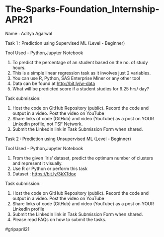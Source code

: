 # The-Sparks-Foundation_Internship-APR21

Name : Aditya Agarwal
 
Task 1 : Prediction using Supervised ML (Level - Beginner)

Tool Used - Python,Jupyter Notebook

1. To predict the percentage of an student based on the no. of study hours. 
2. This is a simple linear regression task as it involves just 2 variables.
3. You can use R, Python, SAS Enterprise Miner or any other tool 
4. Data can be found at http://bit.ly/w-data
5. What will be predicted score if a student studies for 9.25 hrs/ day? 

Task submission: 
1. Host the code on GitHub Repository (public). Record the code and 
output in a video. Post the video on YouTube
2. Share links of code (GitHub) and video (YouTube) as a post on 
YOUR LinkedIn profile, not TSF Network.
3. Submit the LinkedIn link in Task Submission Form when shared.


Task 2 : Prediction using Unsupervised ML (Level - Beginner)

Tool Used - Python,Jupyter Notebook

1. From the given ‘Iris’ dataset, predict the optimum number of clusters and represent it visually. 
2. Use R or Python or perform this task
3. Dataset : https://bit.ly/3kXTdox

Task submission: 
1. Host the code on GitHub Repository (public). Record the code and 
output in a video. Post the video on YouTube
2. Share links of code (GitHub) and video (YouTube) as a post on 
YOUR LinkedIn profile
3. Submit the LinkedIn link in Task Submission Form when shared.
4. Please read FAQs on how to submit the tasks.

#gripapril21